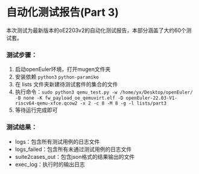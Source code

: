 # 自动化测试报告(Part 3)

 本次测试为最新版本的oE2203v2的自动化测试报告，本部分涵盖了大约60个测试套。

### 测试步骤：

1. 启动openEuler环境，打开mugen文件夹
2. 安装依赖 `python3` `python-paramiko`
3. 在 lists 文件夹新建待测试套件的集合的文件
4. 执行命令：`sudo python3 qemu_test.py -w /home/yx/Desktop/openEuler/ -B none -K fw_payload_oe_qemuvirt.elf -D openEuler-22.03-V1-riscv64-qemu-xfce.qcow2 -x 2 -c 8 -M 8 -g -l lists/part3`
5. 等待运行完成即可

### 测试结果：

- logs：包含所有测试用例的日志文件
- logs_failed：包含所有未通过测试用例的日志文件
- suite2cases_out：包含json格式的结果输出的文件
- exec_log：执行时的输出日志


